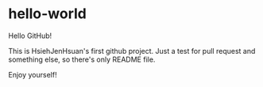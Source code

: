 # hello-world
Hello GitHub!

This is HsiehJenHsuan's first github project.
Just a test for pull request and something else, so there's only README file.

Enjoy yourself!

